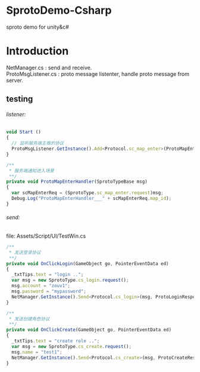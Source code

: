 # SprotoDemo-Csharp
sproto demo for unity&amp;c#

# Introduction
NetManager.cs : send and receive.<br>
ProtoMsgListener.cs : proto message listenter, handle proto message from server.<br>


## testing
###### listener:
```javascript
void Start ()
{
  // 监听服务端主推的协议
  ProtoMsgListener.GetInstance().Add<Protocol.sc_map_enter>(ProtoMapEnterHandler);
}

/**
 * 服务端通知进入场景
 **/
private void ProtoMapEnterHandler(SprotoTypeBase msg)
{
  var scMapEnterReq = (SprotoType.sc_map_enter.request)msg;
  Debug.Log("ProtoMapEnterHandler___" + scMapEnterReq.map_id);
}
```

###### send:
file: Assets/Script/UI/TestWin.cs
```javascript
/**
 * 发送登录协议
 **/
private void OnClickLogin(GameObject go, PointerEventData ed)
{
  _txtTips.text = "login ..";
  var msg = new SprotoType.cs_login.request();
  msg.account = "zouv1";
  msg.password = "mypassword";
  NetManager.GetInstance().Send<Protocol.cs_login>(msg, ProtoLoginResponseHandler);
}

/**
 * 发送创建角色协议
 **/
private void OnClickCreate(GameObject go, PointerEventData ed)
{
  _txtTips.text = "create role ..";
  var msg = new SprotoType.cs_create.request();
  msg.name = "test1";
  NetManager.GetInstance().Send<Protocol.cs_create>(msg, ProtoCreateResponseHandler);
}
```
